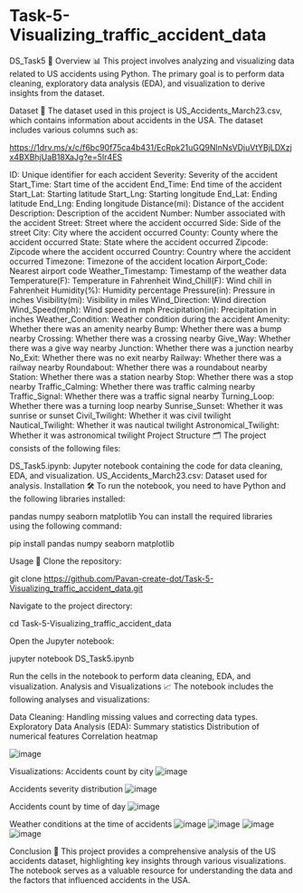 # Task-5-Visualizing_traffic_accident_data
DS_Task5 🚗
Overview 📊
This project involves analyzing and visualizing data related to US accidents using Python. The primary goal is to perform data cleaning, exploratory data analysis (EDA), and visualization to derive insights from the dataset.

Dataset 📁
The dataset used in this project is US_Accidents_March23.csv, which contains information about accidents in the USA. The dataset includes various columns such as:

https://1drv.ms/x/c/f6bc90f75ca4b431/EcRpk21uGQ9NlnNsVDjuVtYBjLDXzjx4BXBhjUaB18XaJg?e=5Ir4ES

ID: Unique identifier for each accident
Severity: Severity of the accident
Start_Time: Start time of the accident
End_Time: End time of the accident
Start_Lat: Starting latitude
Start_Lng: Starting longitude
End_Lat: Ending latitude
End_Lng: Ending longitude
Distance(mi): Distance of the accident
Description: Description of the accident
Number: Number associated with the accident
Street: Street where the accident occurred
Side: Side of the street
City: City where the accident occurred
County: County where the accident occurred
State: State where the accident occurred
Zipcode: Zipcode where the accident occurred
Country: Country where the accident occurred
Timezone: Timezone of the accident location
Airport_Code: Nearest airport code
Weather_Timestamp: Timestamp of the weather data
Temperature(F): Temperature in Fahrenheit
Wind_Chill(F): Wind chill in Fahrenheit
Humidity(%): Humidity percentage
Pressure(in): Pressure in inches
Visibility(mi): Visibility in miles
Wind_Direction: Wind direction
Wind_Speed(mph): Wind speed in mph
Precipitation(in): Precipitation in inches
Weather_Condition: Weather condition during the accident
Amenity: Whether there was an amenity nearby
Bump: Whether there was a bump nearby
Crossing: Whether there was a crossing nearby
Give_Way: Whether there was a give way nearby
Junction: Whether there was a junction nearby
No_Exit: Whether there was no exit nearby
Railway: Whether there was a railway nearby
Roundabout: Whether there was a roundabout nearby
Station: Whether there was a station nearby
Stop: Whether there was a stop nearby
Traffic_Calming: Whether there was traffic calming nearby
Traffic_Signal: Whether there was a traffic signal nearby
Turning_Loop: Whether there was a turning loop nearby
Sunrise_Sunset: Whether it was sunrise or sunset
Civil_Twilight: Whether it was civil twilight
Nautical_Twilight: Whether it was nautical twilight
Astronomical_Twilight: Whether it was astronomical twilight
Project Structure 🗂️
The project consists of the following files:

DS_Task5.ipynb: Jupyter notebook containing the code for data cleaning, EDA, and visualization.
US_Accidents_March23.csv: Dataset used for analysis.
Installation 🛠️
To run the notebook, you need to have Python and the following libraries installed:

pandas
numpy
seaborn
matplotlib
You can install the required libraries using the following command:

pip install pandas numpy seaborn matplotlib

Usage 🚀
Clone the repository:

git clone https://github.com/Pavan-create-dot/Task-5-Visualizing_traffic_accident_data.git

Navigate to the project directory:

cd Task-5-Visualizing_traffic_accident_data

Open the Jupyter notebook:

jupyter notebook DS_Task5.ipynb

Run the cells in the notebook to perform data cleaning, EDA, and visualization.
Analysis and Visualizations 📈
The notebook includes the following analyses and visualizations:

Data Cleaning: Handling missing values and correcting data types.
Exploratory Data Analysis (EDA):
Summary statistics
Distribution of numerical features
Correlation heatmap

![image](https://github.com/user-attachments/assets/ee0dd93e-11ac-4cce-b149-aa660da07a62)

Visualizations:
Accidents count by city
![image](https://github.com/user-attachments/assets/cba4d097-376f-4e3d-8c76-05fba033f1fc)

Accidents severity distribution
![image](https://github.com/user-attachments/assets/765eafc9-b978-40f1-9a99-5f747964c856)

Accidents count by time of day
![image](https://github.com/user-attachments/assets/bb45e560-fddf-42d8-8e65-19d26e78c1f4)

Weather conditions at the time of accidents
![image](https://github.com/user-attachments/assets/b19e5a4b-882d-42c4-9183-e26d12c044b2)
![image](https://github.com/user-attachments/assets/811b458a-ce5c-4f94-8807-923f66413425)
![image](https://github.com/user-attachments/assets/9cf1dc25-b63d-48b8-81c7-8bdc0de65fa7)
![image](https://github.com/user-attachments/assets/f2dc13a4-e902-4f05-8488-3480ac17de75)


Conclusion 📝
This project provides a comprehensive analysis of the US accidents dataset, highlighting key insights through various visualizations. The notebook serves as a valuable resource for understanding the data and the factors that influenced accidents in the USA.

